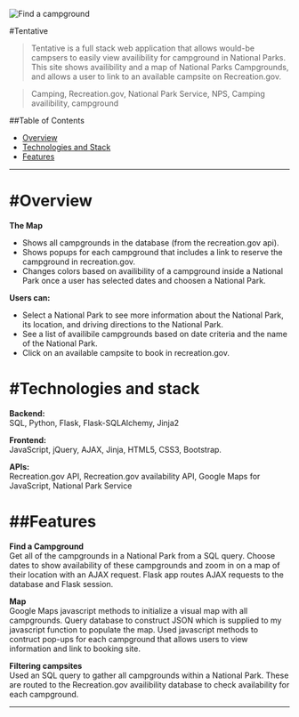 

![Find a campground](static/img/tentative.gif)

#Tentative

> Tentative is a full stack web application that allows would-be campsers to easily view availibility for campground in National Parks.  This site shows availibility and a map of National Parks Campgrounds, and allows a user to link to an available campsite on Recreation.gov.


> Camping, Recreation.gov, National Park Service, NPS, Camping availibility, campground


##Table of Contents

- [Overview](#Overview)
- [Technologies and Stack](#Technologies)
- [Features](#Features)


---

#Overview
==========
**The Map**  
* Shows all campgrounds in the database (from the recreation.gov api).
* Shows popups for each campground that includes a link to reserve the campground in recreation.gov.
* Changes colors based on availibility of a campground inside a National Park once a user has selected dates and choosen a National Park. 

**Users can:** 
* Select a National Park to see more information about the National Park, its location, and driving directions to the National Park.
* See a list of availibile campgrounds based on date criteria and the name of the National Park. 
* Click on an available campsite to book in recreation.gov.

#Technologies and stack
=============
**Backend:**  
SQL, Python, Flask, Flask-SQLAlchemy, Jinja2

**Frontend:**   
JavaScript, jQuery, AJAX, Jinja, HTML5, CSS3, Bootstrap.

**APIs:**   
Recreation.gov API, Recreation.gov availability API, Google Maps for JavaScript, National Park Service


##Features
==========
**Find a Campground**  
 Get all of the campgrounds in a National Park from a SQL query. Choose dates to show availability of these campgrounds and zoom in on a map of their location with an AJAX request. Flask app routes AJAX requests to the database and Flask session. 
 
**Map**  
 Google Maps javascript methods to initialize a visual map with all campgrounds. Query database to construct JSON which is supplied to my javascript function to populate the map.
 Used javascript methods to contruct pop-ups for each campground that allows users to view information and link to booking site.

 
**Filtering campsites**  
 Used an SQL query to gather all campgrounds within a National Park.  These are routed to the Recreation.gov availibility database to check availability for each campground. 


---
